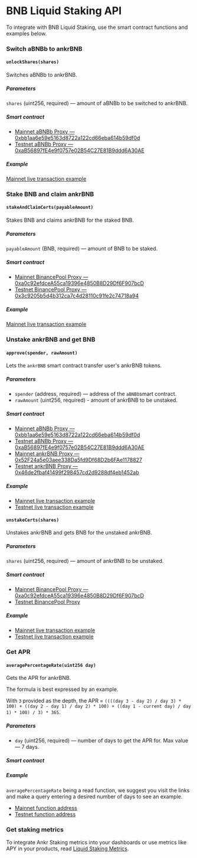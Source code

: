 # BNB Liquid Staking API

To integrate with BNB Liquid Staking, use the smart contract functions and examples below.

### Switch aBNBb to ankrBNB

#### `unlockShares(shares)`
 
Switches aBNBb to ankrBNB. 

##### Parameters 

`shares` (uint256, required) — amount of aBNBb to be switched to ankrBNB. 

##### Smart contract

* [Mainnet aBNBb Proxy — 0xbb1aa6e59e5163d8722a122cd66eba614b59df0d](https://bscscan.com/address/0xbb1aa6e59e5163d8722a122cd66eba614b59df0d)
* [Testnet aBNBb Proxy — 0xaB56897fE4e9f0757e02B54C27E81B9ddd6A30AE](https://testnet.bscscan.com/token/0xaB56897fE4e9f0757e02B54C27E81B9ddd6A30AE) 

##### Example

[Mainnet live transaction example](https://bscscan.com/tx/0x17d3db497c5ad42bbd3b5133c752f3028d79e16632319e6a2d490905357f31c4)

### Stake BNB and claim ankrBNB

#### `stakeAndClaimCerts(payableAmount)`
 
Stakes BNB and claims ankrBNB for the staked BNB. 

##### Parameters

`payableAmount` (BNB, required) — amount of BNB to be staked.

##### Smart contract

* [Mainnet BinancePool Proxy — 0xa0c92efdceA55ca19396e4850B8D29Df6F907bcD](https://bscscan.com/address/0xa0c92efdceA55ca19396e4850B8D29Df6F907bcD#writeProxyContract)
* [Testnet BinancePool Proxy — 0x3c9205b5d4b312ca7c4d28110c91fe2c74718a94](https://testnet.bscscan.com/address/0x3c9205b5d4b312ca7c4d28110c91fe2c74718a94)

##### Example

[Mainnet live transaction example](https://bscscan.com/tx/0xd8378256021c2a0928b9f13865dc2e6ed9f47a963805aa683930f1722a0b9424)

### Unstake ankrBNB and get BNB

#### `approve(spender, rawAmount)`

Lets the `ankrBNB` smart contract transfer user's ankrBNB tokens.

##### Parameters

* `spender` (address, required) — address of the `aBNBb`smart contract.
* `rawAmount` (uint256, required) - amount of ankrBNB to be unstaked.

##### Smart contract

* [Mainnet aBNBb Proxy — 0xbb1aa6e59e5163d8722a122cd66eba614b59df0d](https://bscscan.com/token/0xbb1aa6e59e5163d8722a122cd66eba614b59df0d)
* [Testnet aBNBb Proxy — 0xaB56897fE4e9f0757e02B54C27E81B9ddd6A30AE](https://testnet.bscscan.com/token/0xaB56897fE4e9f0757e02B54C27E81B9ddd6A30AE)
* [Mainnet ankrBNB Proxy — 0x52F24a5e03aee338Da5fd9Df68D2b6FAe1178827](https://bscscan.com/address/0x52F24a5e03aee338Da5fd9Df68D2b6FAe1178827)
* [Testnet ankrBNB Proxy — 0x46de2fbaf41499f298457cd2d9288df4eb1452ab](https://testnet.bscscan.com/token/0x46de2fbaf41499f298457cd2d9288df4eb1452ab)

##### Example

* [Mainnet live transaction example](https://bscscan.com/tx/0xd47702732f82703f3fef3c6f73b872faf39cf60715843871c93c786eb57627ab)
* [Testnet live transaction example](https://testnet.bscscan.com/tx/0xe84279ab822beeeb744079e305fd554dcb0c7d5827b9a2f0d78e3d0bd2b6de97)

#### `unstakeCerts(shares)`

Unstakes ankrBNB and gets BNB for the unstaked ankrBNB.

##### Parameters
`shares` (uint256, required) — amount of ankrBNB to be unstaked.

##### Smart contract
* [Mainnet BinancePool Proxy — 0xa0c92efdceA55ca19396e4850B8D29Df6F907bcD](https://bscscan.com/address/0xa0c92efdceA55ca19396e4850B8D29Df6F907bcD#writeProxyContract)
* [Testnet BinancePool Proxy](https://testnet.bscscan.com/address/0x3c9205b5d4b312ca7c4d28110c91fe2c74718a94)

##### Example

* [Mainnet live transaction example](https://bscscan.com/tx/0x5c610a2569f06592c82b5b239c23b37a2ecee6115d899024b0a7bdebb02f392e)
* [Testnet live transaction example](https://testnet.bscscan.com/tx/0x71f95dfcfe5543777ada8900551585c124bcbbd5a52ec76d930c957e7227515f)


### Get APR

#### `averagePercentageRate(uint256 day)`

Gets the APR for ankrBNB. 

The formula is best expressed by an example. 

With `3` provided as the depth, the APR = `((((day 3 - day 2) / day 3) * 100) + ((day 2 - day 1) / day 2) * 100) + ((day 1 - current day) / day 1) * 100) / 3) * 365`.

##### Parameters

* `day` (uint256, required) — number of days to get the APR for. Max value — 7 days.

##### Smart contract

##### Example

`averagePercentageRate` being a read function, we suggest you visit the links and make a query entering a desired number of days to see an example. 
* [Mainnet function address](https://bscscan.com/readContract?m=normal&a=0xbb1aa6e59e5163d8722a122cd66eba614b59df0d&v=0xc6c4e1ca42904efce3bec150329ff637ff2b0fea#readCollapse2)
* [Testnet function address](https://testnet.bscscan.com/readContract?m=normal&a=0xaB56897fE4e9f0757e02B54C27E81B9ddd6A30AE&v=0xe94147b33a757fdf8a878bfd80562b08c954f6f9#readCollapse2)


### Get staking metrics

To integrate Ankr Staking metrics into your dashboards or use metrics like APY in your products, read [Liquid Staking Metrics](/staking/for-integrators/restful-api/staking-metrics/).




